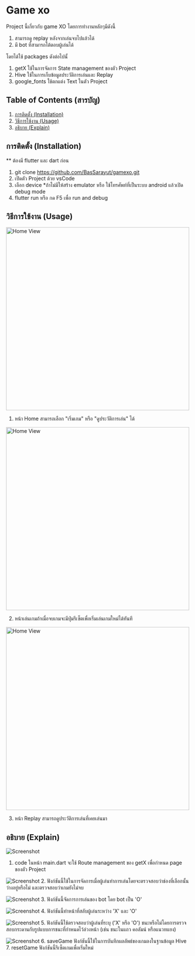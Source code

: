 # Game xo

Project นี้เกี่ยวกับ game XO โดยการทำงานหลักๆมีดังนี้
1. สามารถดู replay หลังจากเล่นจบไปแล้วได้
2. มี bot ที่สามารถโต้ตอบผู้เล่นได้

โดยได้ใช้ packages ดังต่อไปนั้

1. getX ใช้ในการจัดการ State management ของตัว Project
2. Hive ใช้ในการเก็บข้อมูลประวัติการเล่นและ Replay
3. google_fonts ใช้ตกแต่ง Text ในตัว Project

## Table of Contents (สารบัญ)
1. [การติดตั้ง (Installation)](#การติดตั้ง-installation)
2. [วิธีการใช้งาน (Usage)](#วิธีการใช้งาน-usage)
3. [อธิบาย (Explain)](#อธิบาย-explain)


## การติดตั้ง (Installation)
** ต้องมี flutter และ dart ก่อน
1. git clone https://github.com/BasSarayut/gamexo.git
2. เปิดตัว Project ด้วย vsCode
3. เลือก device *ถ้าไม่มีให้สร้าง emulator หรือ ใช้โทรศัพท์ที่เป็นระบบ android แล้วเปิด debug mode 
4. flutter run หรือ กด F5 เพื่อ run and debug

## วิธีการใช้งาน (Usage)
<img src="./img/home_view.jpg" alt="Home View" width="500"/>

1. หน้า Home สามารถเลือก "เริ่มเกม" หรือ "ดูประวัติการเล่น" ได้

<img src="./img/game_view.jpg" alt="Home View" width="500"/>

2. หน้าเล่นเกมถ้าเมื่อจบเกมจะมีปุ่มรีเซ็ตเพื่อเริ่มเล่นเกมใหม่ได้ทันที

<img src="./img/replay_view.jpg" alt="Home View" width="500"/>

3. หน้า Replay สามารถดูประวัติการเล่นที่เคยเล่นมา

## อธิบาย (Explain)
![Screenshot](./img/main_code.png "main.dart")
1. code ในหน้า main.dart จะใช้ Route management ของ getX เพื่อกำหนด page ของตัว Project

![Screenshot](./img/makeMove_code.png "game_controller.dart")
2. ฟังก์ชันนี้ใช้ในการจัดการเมื่อผู้เล่นทำการเล่นโดยจะตรวจสอบว่าช่องที่เลือกนั้นว่างอยู่หรือไม่ และตรวจสอบว่าเกมยังไม่จบ

![Screenshot](./img/botMove_code.png "game_controller.dart")
3. ฟังก์ชันนี้จัดการการเล่นของ bot โดย bot เป็น 'O'

![Screenshot](./img/switchPlay_code.png "game_controller.dart")
4. ฟังก์ชันนี้ทำหน้าที่สลับผู้เล่นระหว่าง 'X' และ 'O'

![Screenshot](./img/checkWin_code.png "game_controller.dart")
5. ฟังก์ชันนี้ใช้ตรวจสอบว่าผู้เล่นที่ระบุ ('X' หรือ 'O') ชนะหรือไม่โดยการตรวจสอบกระดานกับรูปแบบการชนะที่กำหนดไว้ล่วงหน้า (เช่น ชนะในแถว คอลัมน์ หรือแนวทแยง)

![Screenshot](./img/saveandreset_code.png "game_controller.dart")
6. saveGame ฟังก์ชันนี้ใช้ในการบันทึกผลลัพธ์ของเกมลงในฐานข้อมูล Hive
7. resetGame ฟังก์ชันนี้รีเซ็ตเกมเพื่อเริ่มใหม่